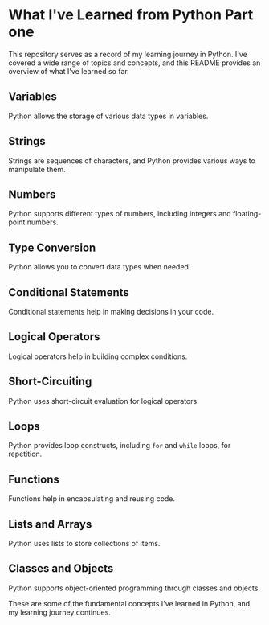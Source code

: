 # What I've Learned from Python Part one

This repository serves as a record of my learning journey in Python. I've covered a wide range of topics and concepts, and this README provides an overview of what I've learned so far.

## Variables

Python allows the storage of various data types in variables.

## Strings

Strings are sequences of characters, and Python provides various ways to manipulate them.

## Numbers

Python supports different types of numbers, including integers and floating-point numbers.

## Type Conversion

Python allows you to convert data types when needed.

## Conditional Statements

Conditional statements help in making decisions in your code.

## Logical Operators

Logical operators help in building complex conditions.

## Short-Circuiting

Python uses short-circuit evaluation for logical operators.

## Loops

Python provides loop constructs, including `for` and `while` loops, for repetition.

## Functions

Functions help in encapsulating and reusing code.

## Lists and Arrays

Python uses lists to store collections of items.

## Classes and Objects

Python supports object-oriented programming through classes and objects.

These are some of the fundamental concepts I've learned in Python, and my learning journey continues.
